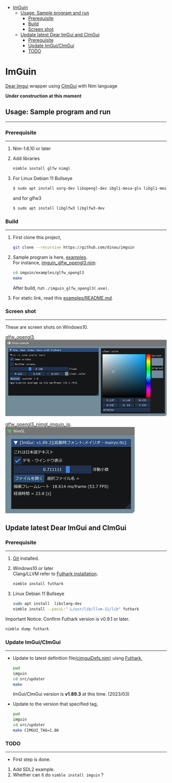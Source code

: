 <!-- START doctoc generated TOC please keep comment here to allow auto update -->
<!-- DON'T EDIT THIS SECTION, INSTEAD RE-RUN doctoc TO UPDATE -->

- [ImGuin](#imguin)
  - [Usage: Sample program and run](#usage-sample-program-and-run)
    - [Prerequisite](#prerequisite)
    - [Build](#build)
    - [Screen shot](#screen-shot)
  - [Update latest Dear ImGui and CImGui](#update-latest-dear-imgui-and-cimgui)
    - [Prerequisite](#prerequisite-1)
    - [Update ImGui/CImGui](#update-imguicimgui)
    - [TODO](#todo)

<!-- END doctoc generated TOC please keep comment here to allow auto update -->

# ImGuin 

[Dear Imgui](https://github.com/ocornut/imgui) wrapper using [CImGui](https://github.com/cimgui/cimgui) with Nim language

**Under construction at this moment**

## Usage: Sample program and run

---

### Prerequisite

---
1. Nim-1.6.10 or later
1. Add libraries

   ```sh
   nimble install glfw nimgl
   ```

1. For Linux Debian 11 Bullseye

      ```sh
      $ sudo apt install xorg-dev libopengl-dev ibgl1-mesa-glx libgl1-mesa-dev
      ```
      
      and for glfw3

      ```sh
      $ sudo apt install libglfw3 libglfw3-dev
      ```

### Build  

---

1. First clone this project,

   ```sh
   git clone --recursive https://github.com/dinau/imguin
   ```

1. Sample program is here, [examples](examples).  
For instance, [imguin_glfw_opengl3.nim](examples/glfw_opengl3/imguin_glfw_opengl3.nim):

   ```sh
   cd imguin/examples/glfw_opengl3
   make
   ```

   After build, run `./imguin_glfw_opengl3(.exe)`.

1. For static link, read this [examples/README.md](examples/README.md). 

### Screen shot

---

These are screen shots on Windows10.  

[glfw_opengl3](examples/glfw_opengl3).  
![alt](src/img/screenshot1.png)

[glfw_opengl3_nimgl_imguin_jp](examples/glfw_opengl3_nimgl_imguin_jp).  
![alt](src/img/screenshot2.png)

## Update latest Dear ImGui and CImGui

### Prerequisite

---

1. [Git](https://git-scm.com/) installed.
1. Windows10 or later  
Clang/LLVM refer to [Futhark installation](https://github.com/PMunch/futhark#installation).

   ```sh
   nimble install futhark 
   ```

1. Linux Debian 11 Bullseye

    ```sh
    sudo apt install  libclang-dev
    nimble install --passL:"-L/usr/lib/llvm-11/lib" futhark
    ```

Important Notice: Confirm Futhark version is v0.9.1 or later.

```sh
nimble dump futhark
```

### Update ImGui/CImGui

---

- Update to latest definition file[(cimguiDefs.nim)](src/cimguiDefs.nim) uisng [Futhark](https://github.com/PMunch/futhark),

   ```sh
   pwd
   imguin
   cd src/updater
   make
   ```
   
   ImGui/CImGui version is **v1.89.3** at this time. (2023/03)
- Update to the version that specified tag,  

   ```sh
   pwd
   imguin
   cd src/updater
   make CIMGUI_TAG=1.86
   ```

### TODO

---

- First step is done.
1. Add SDL2 example.
1. Whether can it do `nimble install imguin` ?


